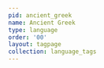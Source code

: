 ```yaml
---
pid: ancient_greek
name: Ancient Greek
type: language
order: '00'
layout: tagpage
collection: language_tags
---
```

